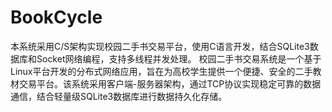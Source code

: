 # BookCycle
本系统采用C/S架构实现校园二手书交易平台，使用C语言开发，结合SQLite3数据库和Socket网络编程，支持多线程并发处理。
校园二手书交易系统是一个基于Linux平台开发的分布式网络应用，旨在为高校学生提供一个便捷、安全的二手教材交易平台。该系统采用客户端-服务器架构，通过TCP协议实现稳定可靠的数据通信，结合轻量级SQLite3数据库进行数据持久化存储。
